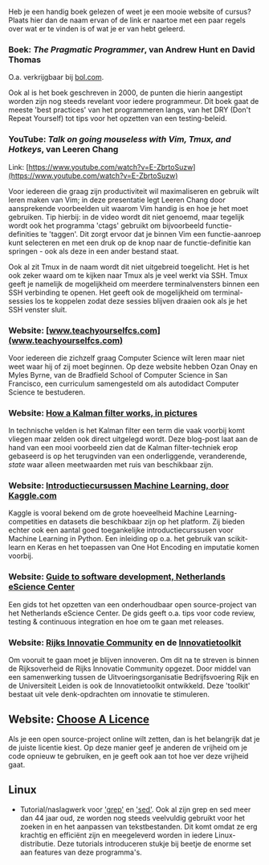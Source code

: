 Heb je een handig boek gelezen of weet je een mooie website of cursus? Plaats hier dan de naam ervan of de link er naartoe met een paar regels over wat er te vinden is of wat je er van hebt geleerd.

### Boek: _The Pragmatic Programmer_, van Andrew Hunt en David Thomas
O.a. verkrijgbaar bij [bol.com](https://www.bol.com/nl/p/the-pragmatic-programmer/1001004000788751/).

Ook al is het boek geschreven in 2000, de punten die hierin aangestipt worden zijn nog steeds revelant voor iedere programmeur. Dit boek gaat de meeste 'best practices' van het programmeren langs, van het DRY (Don't Repeat Yourself) tot tips voor het opzetten van een testing-beleid.

### YouTube: _Talk on going mouseless with Vim, Tmux, and Hotkeys_, van Leeren Chang
Link: [https://www.youtube.com/watch?v=E-ZbrtoSuzw](https://www.youtube.com/watch?v=E-ZbrtoSuzw)

Voor iedereen die graag zijn productiviteit wil maximaliseren en gebruik wilt leren maken van Vim; in deze presentatie legt Leeren Chang door aansprekende voorbeelden uit waarom Vim handig is en hoe je het moet gebruiken. Tip hierbij: in de video wordt dit niet genoemd, maar tegelijk wordt ook het programma 'ctags' gebruikt om bijvoorbeeld functie-definities te 'taggen'. Dit zorgt ervoor dat je binnen Vim een functie-aanroep kunt selecteren en met een druk op de knop naar de functie-definitie kan springen - ook als deze in een ander bestand staat.

Ook al zit Tmux in de naam wordt dit niet uitgebreid toegelicht. Het is het ook zeker waard om te kijken naar Tmux als je veel werkt via SSH. Tmux geeft je namelijk de mogelijkheid om meerdere terminalvensters binnen een SSH verbinding te openen. Het geeft ook de mogelijkheid om terminal-sessies los te koppelen zodat deze sessies blijven draaien ook als je het SSH venster sluit. 

### Website: [www.teachyourselfcs.com](www.teachyourselfcs.com)

Voor iedereen die zichzelf graag Computer Science wilt leren maar niet weet waar hij of zij moet beginnen. Op deze website hebben Ozan Onay en Myles Byrne, van de Bradfield School of Computer Science in San Francisco, een curriculum samengesteld om als autodidact Computer Science te bestuderen.

### Website: [How a Kalman filter works, in pictures](https://www.bzarg.com/p/how-a-kalman-filter-works-in-pictures/)

In technische velden is het Kalman filter een term die vaak voorbij komt vliegen maar zelden ook direct uitgelegd wordt. Deze blog-post laat aan de hand van een mooi voorbeeld zien dat de Kalman filter-techniek erop gebaseerd is op het terugvinden van een onderliggende, veranderende, _state_ waar alleen meetwaarden met ruis van beschikbaar zijn. 

### Website: [Introductiecursussen Machine Learning, door Kaggle.com](https://www.kaggle.com/learn/overview) 

Kaggle is vooral bekend om de grote hoeveelheid Machine Learning-competities en datasets die beschikbaar zijn op het platform. Zij bieden echter ook een aantal goed toegankelijke introductiecurssusen voor Machine Learning in Python. Een inleiding op o.a. het gebruik van scikit-learn en Keras en het toepassen van One Hot Encoding en imputatie komen voorbij.

### Website: [Guide to software development, Netherlands eScience Center](https://guide.esciencecenter.nl/) 

Een gids tot het opzetten van een onderhoudbaar open source-project van het Netherlands eScience Center. De gids geeft o.a. tips voor code review, testing & continuous integration en hoe om te gaan met releases. 

### Website: [Rijks Innovatie Community](https://www.rijksinnovatiecommunity.nl/) en de [Innovatietoolkit](http://www.innovatietoolkit.org/) 

Om vooruit te gaan moet je blijven innoveren. Om dit na te streven is binnen de Rijksoverheid de Rijks Innovatie Community opgezet. Door middel van een samenwerking tussen de Uitvoeringsorganisatie Bedrijfsvoering Rijk en de Universiteit Leiden is ook de Innovatietoolkit ontwikkeld. Deze 'toolkit' bestaat uit vele denk-opdrachten om innovatie te stimuleren.

## Website: [Choose A Licence](https://choosealicense.com/) 

Als je een open source-project online wilt zetten, dan is het belangrijk dat je de juiste licentie kiest. Op deze manier geef je anderen de vrijheid om je code opnieuw te gebruiken, en je geeft ook aan tot hoe ver deze vrijheid gaat.

## Linux 
* Tutorial/naslagwerk voor ['grep'](http://www.grymoire.com/Unix/Grep.html) en ['sed'](http://www.grymoire.com/Unix/Sed.html). Ook al zijn grep en sed meer dan 44 jaar oud, ze worden nog steeds veelvuldig gebruikt voor het zoeken in en het aanpassen van tekstbestanden. Dit komt omdat ze erg krachtig en efficiënt zijn en meegeleverd worden in iedere Linux-distributie. Deze tutorials introduceren stukje bij beetje de enorme set aan features van deze programma's.
